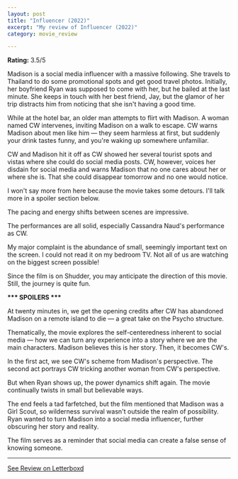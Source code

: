 ```yaml
---
layout: post
title: "Influencer (2022)"
excerpt: "My review of Influencer (2022)"
category: movie_review

---
```


**Rating:** 3.5/5

Madison is a social media influencer with a massive following. She travels to Thailand to do some promotional spots and get good travel photos. Initially, her boyfriend Ryan was supposed to come with her, but he bailed at the last minute. She keeps in touch with her best friend, Jay, but the glamor of her trip distracts him from noticing that she isn't having a good time.

While at the hotel bar, an older man attempts to flirt with Madison. A woman named CW intervenes, inviting Madison on a walk to escape. CW warns Madison about men like him — they seem harmless at first, but suddenly your drink tastes funny, and you're waking up somewhere unfamiliar.

CW and Madison hit it off as CW showed her several tourist spots and vistas where she could do social media posts. CW, however, voices her disdain for social media and warns Madison that no one cares about her or where she is. That she could disappear tomorrow and no one would notice.

I won't say more from here because the movie takes some detours. I'll talk more in a spoiler section below.

The pacing and energy shifts between scenes are impressive.

The performances are all solid, especially Cassandra Naud's performance as CW.

My major complaint is the abundance of small, seemingly important text on the screen. I could not read it on my bedroom TV. Not all of us are watching on the biggest screen possible!

Since the film is on Shudder, you may anticipate the direction of this movie. Still, the journey is quite fun.


<b>*** SPOILERS ***</b>

At twenty minutes in, we get the opening credits after CW has abandoned Madison on a remote island to die — a great take on the Psycho structure.

Thematically, the movie explores the self-centeredness inherent to social media — how we can turn any experience into a story where we are the main characters. Madison believes this is her story. Then, it becomes CW's.

In the first act, we see CW's scheme from Madison's perspective. The second act portrays CW tricking another woman from CW's perspective.

But when Ryan shows up, the power dynamics shift again. The movie continually twists in small but believable ways.

The end feels a tad farfetched, but the film mentioned that Madison was a Girl Scout, so wilderness survival wasn't outside the realm of possibility. Ryan wanted to turn Madison into a social media influencer, further obscuring her story and reality.

The film serves as a reminder that social media can create a false sense of knowing someone.

<hr>

[See Review on Letterboxd](https://boxd.it/5mMMiB)
